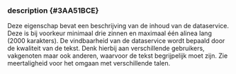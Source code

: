 ### description {#3AA51BCE}
Deze eigenschap bevat een beschrijving van de inhoud van de dataservice. Deze is bij voorkeur minimaal drie zinnen en maximaal één alinea lang (2000 karakters). De vindbaarheid van de dataservice wordt bepaald door de kwaliteit van de tekst. Denk hierbij aan verschillende gebruikers, vakgenoten maar ook anderen, waarvoor de tekst begrijpelijk moet zijn.
Zie meertaligheid voor het omgaan met verschillende talen.
